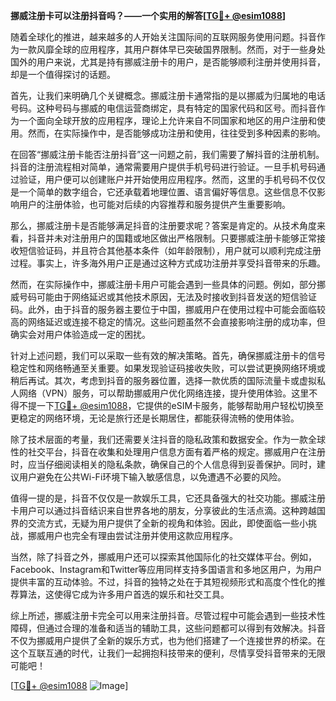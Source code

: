 **挪威注册卡可以注册抖音吗？——一个实用的解答[[TG💪+ @esim1088](https://t.me/s/esim1088)]**

随着全球化的推进，越来越多的人开始关注国际间的互联网服务使用问题。抖音作为一款风靡全球的应用程序，其用户群体早已突破国界限制。然而，对于一些身处国外的用户来说，尤其是持有挪威注册卡的用户，是否能够顺利注册并使用抖音，却是一个值得探讨的话题。

首先，让我们来明确几个关键概念。挪威注册卡通常指的是以挪威为归属地的电话号码。这种号码与挪威的电信运营商绑定，具有特定的国家代码和区号。而抖音作为一个面向全球开放的应用程序，理论上允许来自不同国家和地区的用户注册和使用。然而，在实际操作中，是否能够成功注册和使用，往往受到多种因素的影响。

在回答“挪威注册卡能否注册抖音”这一问题之前，我们需要了解抖音的注册机制。抖音的注册流程相对简单，通常需要用户提供手机号码进行验证。一旦手机号码通过验证，用户便可以创建账户并开始使用应用程序。然而，这里的手机号码不仅仅是一个简单的数字组合，它还承载着地理位置、语言偏好等信息。这些信息不仅影响用户的注册体验，也可能对后续的内容推荐和服务提供产生重要影响。

那么，挪威注册卡是否能够满足抖音的注册要求呢？答案是肯定的。从技术角度来看，抖音并未对注册用户的国籍或地区做出严格限制。只要挪威注册卡能够正常接收短信验证码，并且符合其他基本条件（如年龄限制），用户就可以顺利完成注册过程。事实上，许多海外用户正是通过这种方式成功注册并享受抖音带来的乐趣。

然而，在实际操作中，挪威注册卡用户可能会遇到一些具体的问题。例如，部分挪威号码可能由于网络延迟或其他技术原因，无法及时接收到抖音发送的短信验证码。此外，由于抖音的服务器主要位于中国，挪威用户在使用过程中可能会面临较高的网络延迟或连接不稳定的情况。这些问题虽然不会直接影响注册的成功率，但确实会对用户体验造成一定的困扰。

针对上述问题，我们可以采取一些有效的解决策略。首先，确保挪威注册卡的信号稳定性和网络畅通至关重要。如果发现验证码接收失败，可以尝试更换网络环境或稍后再试。其次，考虑到抖音的服务器位置，选择一款优质的国际流量卡或虚拟私人网络（VPN）服务，可以帮助挪威用户优化网络连接，提升使用体验。这里不得不提一下[TG💪+ @esim1088](https://t.me/s/esim1088)，它提供的eSIM卡服务，能够帮助用户轻松切换至更稳定的网络环境，无论是旅行还是长期居住，都能获得流畅的使用体验。

除了技术层面的考量，我们还需要关注抖音的隐私政策和数据安全。作为一款全球性的社交平台，抖音在收集和处理用户信息方面有着严格的规定。挪威用户在注册时，应当仔细阅读相关的隐私条款，确保自己的个人信息得到妥善保护。同时，建议用户避免在公共Wi-Fi环境下输入敏感信息，以免遭遇不必要的风险。

值得一提的是，抖音不仅仅是一款娱乐工具，它还具备强大的社交功能。挪威注册卡用户可以通过抖音结识来自世界各地的朋友，分享彼此的生活点滴。这种跨越国界的交流方式，无疑为用户提供了全新的视角和体验。因此，即使面临一些小挑战，挪威用户也完全有理由尝试注册并使用这款应用程序。

当然，除了抖音之外，挪威用户还可以探索其他国际化的社交媒体平台。例如，Facebook、Instagram和Twitter等应用同样支持多国语言和多地区用户，为用户提供丰富的互动体验。不过，抖音的独特之处在于其短视频形式和高度个性化的推荐算法，这使得它成为许多用户首选的娱乐和社交工具。

综上所述，挪威注册卡完全可以用来注册抖音。尽管过程中可能会遇到一些技术性障碍，但通过合理的准备和适当的辅助工具，这些问题都可以得到有效解决。抖音不仅为挪威用户提供了全新的娱乐方式，也为他们搭建了一个连接世界的桥梁。在这个互联互通的时代，让我们一起拥抱科技带来的便利，尽情享受抖音带来的无限可能吧！

[[TG💪+ @esim1088](https://t.me/s/esim1088) ![Image](https://i.postimg.cc/4NQfJmqS/Snipaste-2025-05-13-00-14-12.png)]